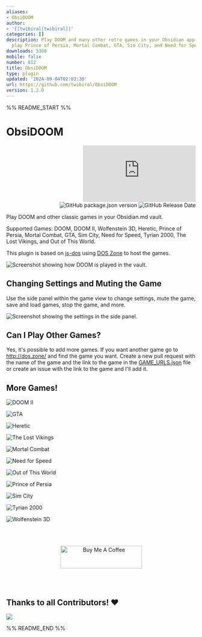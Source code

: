 ```yaml
---
aliases:
- ObsiDOOM
author:
- '[[twibiral|twibiral]]'
categories: []
description: Play DOOM and many other retro games in your Obsidian app. You can also
  play Prince of Persia, Mortal Combat, GTA, Sim City, and Need for Speed.
downloads: 5308
mobile: false
number: 812
title: ObsiDOOM
type: plugin
updated: '2024-09-04T02:03:30'
url: https://github.com/twibiral/ObsiDOOM
version: 1.2.0
---
```


%% README_START %%

# ObsiDOOM
<div align="right">

![Obsidian Downloads](https://img.shields.io/badge/dynamic/json?color=8572db&labelColor=1e1e1e&label=Downloads&query=$['obsidoom'].downloads&url=https://raw.githubusercontent.com/obsidianmd/obsidian-releases/master/community-plugin-stats.json) 
![GitHub package.json version](https://img.shields.io/github/package-json/version/twibiral/obsidoom?color=8572db&labelColor=1e1e1e&label=Current%20Version) 
![GitHub Release Date](https://img.shields.io/github/release-date/twibiral/obsidoom?color=8572db&labelColor=1e1e1e&label=Latest%20Release)

</div>

Play DOOM and other classic games in your Obsidian.md vault.

Supported Games: DOOM, DOOM II, Wolfenstein 3D, Heretic, Prince of Persia, Mortal Combat, GTA, Sim City, Need for Speed, Tyrian 2000, The Lost Vikings, and Out of This World.

This plugin is based on [js-dos](https://github.com/caiiiycuk/js-dos) using [DOS Zone](http://dos.zone/) to host the games.


![Screenshot showing how DOOM is played in the vault.](https://raw.githubusercontent.com/twibiral/ObsiDOOM/HEAD/images/ObsiDOOM-Screenshot.png)


## Changing Settings and Muting the Game

Use the side panel within the game view to change settings, mute the game, save and load games, stop the game, and more.

![Screenshot showing the settings in the side panel.](https://raw.githubusercontent.com/twibiral/ObsiDOOM/HEAD/images/DOOM-Settings.png)


## Can I Play Other Games?

Yes, it's possible to add more games. If you want another game go to http://dos.zone/ and find the game you want.
Create a new pull request with the name of the game and the link to the game in the [GAME_URLS.json](GAME_URLS.json) file
or create an issue with the link to the game and I'll add it.


## More Games!

![DOOM II](https://raw.githubusercontent.com/twibiral/ObsiDOOM/HEAD/images/DOOM2.png)

![GTA](https://raw.githubusercontent.com/twibiral/ObsiDOOM/HEAD/images/GTA.png)

![Heretic](https://raw.githubusercontent.com/twibiral/ObsiDOOM/HEAD/images/Heretic.png)

![The Lost Vikings](https://raw.githubusercontent.com/twibiral/ObsiDOOM/HEAD/images/TheLostVikings.png)

![Mortal Combat](https://raw.githubusercontent.com/twibiral/ObsiDOOM/HEAD/images/MortalCombat.png)

![Need for Speed](https://raw.githubusercontent.com/twibiral/ObsiDOOM/HEAD/images/NeedForSpeed.png)

![Out of This World](https://raw.githubusercontent.com/twibiral/ObsiDOOM/HEAD/images/OutOfThisWorld.png)

![Prince of Persia](https://raw.githubusercontent.com/twibiral/ObsiDOOM/HEAD/images/PrinceOfPersia.png)

![Sim City](https://raw.githubusercontent.com/twibiral/ObsiDOOM/HEAD/images/SimCity.png)

![Tyrian 2000](https://raw.githubusercontent.com/twibiral/ObsiDOOM/HEAD/images/Tyrian2000.png)

![Wolfenstein 3D](https://raw.githubusercontent.com/twibiral/ObsiDOOM/HEAD/images/Wolfenstein3D.png)


<br><br>


<div align='center'>
<a href="https://www.buymeacoffee.com/timwibiral" target="_blank"><img src="https://cdn.buymeacoffee.com/buttons/v2/default-yellow.png" alt="Buy Me A Coffee" style="height: 60px !important;width: 217px !important;" ></a>
</div>


<br><br>

## Thanks to all Contributors! ❤

<a href="https://github.com/twibiral/obsidoom/graphs/contributors">
  <img src="https://contrib.rocks/image?repo=twibiral/obsidoom" />
</a>

%% README_END %%